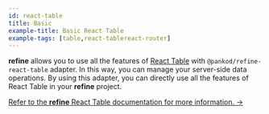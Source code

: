 ```yaml
---
id: react-table
title: Basic
example-title: Basic React Table
example-tags: [table,react-tablereact-router]
---
```


**refine** allows you to use all the features of [React Table](https://react-table.tanstack.com/) with `@pankod/refine-react-table` adapter. In this way, you can manage your server-side data operations. By using this adapter, you can directly use all the features of React Table in your **refine** project.

[Refer to the **refine** React Table documentation for more information. →](/docs/packages/documentation/react-table/)

<StackblitzExample path="table-react-table-basic" />
